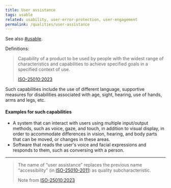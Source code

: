 ```yaml
---
title: User assistance
tags: usable
related: usability, user-error-protection, user-engagement
permalink: /qualities/user-assistance
---
```



See also [#usable](/tag-usable). 


Definitions:

>Capability of a product to be used by people with the widest range of characteristics and capabilities to achieve specified goals in a specified context of use.
>
>[ISO-25010:2023](/references/#iso-25010-2023)

Such capabilities include the use of different language, supportive measures for disabilities associated with age, sight, hearing, use of hands, arms and legs, etc.

#### Examples for such capabilities

* A system that can interact with users using multiple input/output methods, such as voice, gaze, and touch, in addition to visual display, in order to accommodate differences in vision, hearing, and body parts that can be moved, or changes in these areas.
* Software that reads the user's voice and facial expressions and responds to them, such as conversing with a person.
<hr class="with-no-margin"/>

>The name of “user assistance” replaces the previous name “accessibility” (in [ISO-25010-2011](/references/#iso-25010-2011)) as quality subcharacteristic.
>
>Note from [ISO-25010:2023](/references/#iso-25010-2023)

